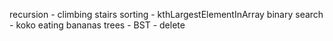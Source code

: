 recursion - climbing stairs
sorting - kthLargestElementInArray
binary search - koko eating bananas
trees - BST - delete